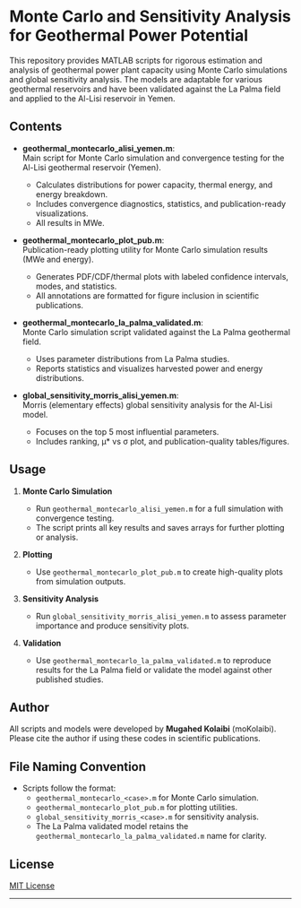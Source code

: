 # Monte Carlo and Sensitivity Analysis for Geothermal Power Potential

This repository provides MATLAB scripts for rigorous estimation and analysis of geothermal power plant capacity using Monte Carlo simulations and global sensitivity analysis. The models are adaptable for various geothermal reservoirs and have been validated against the La Palma field and applied to the Al-Lisi reservoir in Yemen.

## Contents

- **geothermal_montecarlo_alisi_yemen.m**:  
  Main script for Monte Carlo simulation and convergence testing for the Al-Lisi geothermal reservoir (Yemen).  
  - Calculates distributions for power capacity, thermal energy, and energy breakdown.
  - Includes convergence diagnostics, statistics, and publication-ready visualizations.
  - All results in MWe.

- **geothermal_montecarlo_plot_pub.m**:  
  Publication-ready plotting utility for Monte Carlo simulation results (MWe and energy).
  - Generates PDF/CDF/thermal plots with labeled confidence intervals, modes, and statistics.
  - All annotations are formatted for figure inclusion in scientific publications.

- **geothermal_montecarlo_la_palma_validated.m**:  
  Monte Carlo simulation script validated against the La Palma geothermal field.  
  - Uses parameter distributions from La Palma studies.
  - Reports statistics and visualizes harvested power and energy distributions.

- **global_sensitivity_morris_alisi_yemen.m**:  
  Morris (elementary effects) global sensitivity analysis for the Al-Lisi model.
  - Focuses on the top 5 most influential parameters.
  - Includes ranking, μ* vs σ plot, and publication-quality tables/figures.

## Usage

1. **Monte Carlo Simulation**
   - Run `geothermal_montecarlo_alisi_yemen.m` for a full simulation with convergence testing.
   - The script prints all key results and saves arrays for further plotting or analysis.

2. **Plotting**
   - Use `geothermal_montecarlo_plot_pub.m` to create high-quality plots from simulation outputs.

3. **Sensitivity Analysis**
   - Run `global_sensitivity_morris_alisi_yemen.m` to assess parameter importance and produce sensitivity plots.

4. **Validation**
   - Use `geothermal_montecarlo_la_palma_validated.m` to reproduce results for the La Palma field or validate the model against other published studies.

## Author

All scripts and models were developed by **Mugahed Kolaibi** (moKolaibi).  
Please cite the author if using these codes in scientific publications.

## File Naming Convention

- Scripts follow the format:  
  - `geothermal_montecarlo_<case>.m` for Monte Carlo simulation.
  - `geothermal_montecarlo_plot_pub.m` for plotting utilities.
  - `global_sensitivity_morris_<case>.m` for sensitivity analysis.
  - The La Palma validated model retains the `geothermal_montecarlo_la_palma_validated.m` name for clarity.

## License

[MIT License](LICENSE)

---